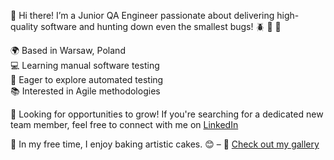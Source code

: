 
👋 Hi there! I’m a Junior QA Engineer passionate about delivering high-quality software and hunting down even the smallest bugs! 🪲 🐞 🔎

🌍 Based in Warsaw, Poland  
💻 Learning manual software testing  
🚀 Eager to explore automated testing  
📚 Interested in Agile methodologies  

🔎 Looking for opportunities to grow! If you're searching for a dedicated new team member, feel free to connect with me on [LinkedIn](https://linkedin.com/in/arleta-gzik-769024317/)

🎂 In my free time, I enjoy baking artistic cakes. 😊 – 📸 [Check out my gallery](https://drive.google.com/drive/folders/1gzwrMTCu8jeJmhBqu_vUhUXw8QxO5A7E?usp=share_link)

